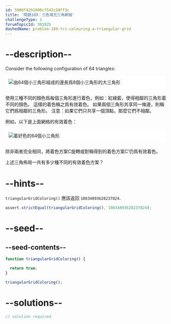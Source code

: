 ```yaml
---
id: 5900f4291000cf542c50ff3c
title: '問題189：三色填充三角網格'
challengeType: 1
forumTopicId: 301825
dashedName: problem-189-tri-colouring-a-triangular-grid
---
```


# --description--

Consider the following configuration of 64 triangles:

<img alt="由64個小三角形組成的邊長爲8個小三角形的大三角形" src="https://cdn.freecodecamp.org/curriculum/project-euler/tri-colouring-a-triangular-grid-1.gif" style="background-color: white; padding: 10px; display: block; margin-right: auto; margin-left: auto; margin-bottom: 1.2rem;" />

使用三種不同的顏色爲每個三角形進行着色，例如：紅綠藍，使得相鄰的三角形着不同的顏色。 這樣的着色稱之爲有效着色。 如果兩個三角形共享同一條邊，則稱它們爲相鄰的三角形。 注意：如果它們只共享一個頂點，那麼它們不相鄰。

例如，以下是上面網格的有效着色：

<img alt="着好色的64個小三角形" src="https://cdn.freecodecamp.org/curriculum/project-euler/tri-colouring-a-triangular-grid-2.gif" style="background-color: white; padding: 10px; display: block; margin-right: auto; margin-left: auto; margin-bottom: 1.2rem;" />

除非兩者完全相同，將着色方案C旋轉或對稱得到的着色方案C‘仍爲有效着色。

上述三角佈局一共有多少種不同的有效着色方案？

# --hints--

`triangularGridColoring()` 應該返回 `10834893628237824`.

```js
assert.strictEqual(triangularGridColoring(), 10834893628237824);
```

# --seed--

## --seed-contents--

```js
function triangularGridColoring() {

  return true;
}

triangularGridColoring();
```

# --solutions--

```js
// solution required
```
